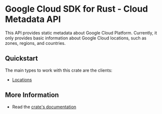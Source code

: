 # Google Cloud SDK for Rust - Cloud Metadata API

<!-- Code generated by sidekick. DO NOT EDIT. -->

This API provides static metadata about Google Cloud Platform. Currently,
it only provides basic information about Google Cloud locations, such as
zones, regions, and countries.

## Quickstart

The main types to work with this crate are the clients:

* [Locations](https://docs.rs/gcp-sdk-location/latest/gcp-sdk-location/client/struct.Locations.html)

## More Information

* Read the [crate's documentation](https://docs.rs/gcp-sdk-location/latest/gcp-sdk-location)
